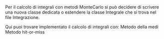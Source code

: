 Per il calcolo di integrali con metodi MonteCarlo si può decidere di scrivere una nuova classe dedicata o estendere la classe Integrale che si trova nel file Integrazione. 

Qui puoi trovare implementato il calcolo di integrali con:
   Metodo della medi
   Metodo hit-or-miss
   
   
